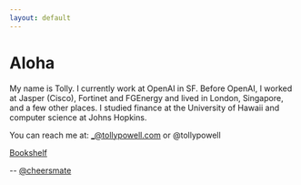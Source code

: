 ```yaml
---
layout: default
---
```


# Aloha

My name is Tolly. I currently work at OpenAI in SF. Before OpenAI, I worked at Jasper (Cisco), Fortinet and FGEnergy and lived in London, Singapore, and a few other places. 
I studied finance at the University of Hawaii and computer science at Johns Hopkins. 

You can reach me at: _@tollypowell.com or @tollypowell 

[Bookshelf](bookshelf.md)

-- [@cheersmate](https://github.com/cheersmate)
